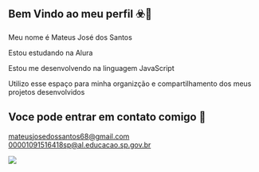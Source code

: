## Bem Vindo ao meu perfil ☣️👋

Meu nome é Mateus José dos Santos
  
  Estou estudando na Alura
 
  Estou me desenvolvendo na linguagem JavaScript
 
  Utilizo esse espaço para minha organizção e compartilhamento dos meus projetos desenvolvidos

## Voce pode entrar em contato comigo 📧

mateusjosedossantos68@gmail.com
00001091516418sp@al.educacao.sp.gov.br

![](https://media.giphy.com/media/v1.Y2lkPTc5MGI3NjExdjNscWN0MzRmNGQxMm9kNnY3ZjNqdHg1ZzEwbGNoa3Vna21naGM5cyZlcD12MV9naWZzX3RyZW5kaW5nJmN0PWc/aHL9U7uOsUepqFdQOW/giphy.gif)

